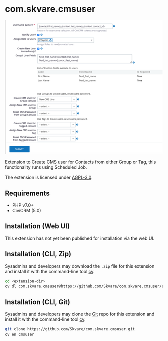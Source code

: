# com.skvare.cmsuser

![Screenshot](/images/screenshot.png)

Extension to Create CMS user for Contacts from either Group or Tag, this functionality runs using Scheduled Job.

The extension is licensed under [AGPL-3.0](LICENSE.txt).

## Requirements

* PHP v7.0+
* CiviCRM (5.0)

## Installation (Web UI)

This extension has not yet been published for installation via the web UI.

## Installation (CLI, Zip)

Sysadmins and developers may download the `.zip` file for this extension and
install it with the command-line tool [cv](https://github.com/civicrm/cv).

```bash
cd <extension-dir>
cv dl com.skvare.cmsuser@https://github.com/Skvare/com.skvare.cmsuser/archive/main.zip
```

## Installation (CLI, Git)

Sysadmins and developers may clone the [Git](https://en.wikipedia.org/wiki/Git) repo for this extension and
install it with the command-line tool [cv](https://github.com/civicrm/cv).

```bash
git clone https://github.com/Skvare/com.skvare.cmsuser.git
cv en cmsuser
```

